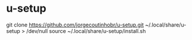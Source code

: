 # u-setup

git clone https://github.com/jorgecoutinhobr/u-setup.git ~/.local/share/u-setup > /dev/null
source ~/.local/share/u-setup/install.sh